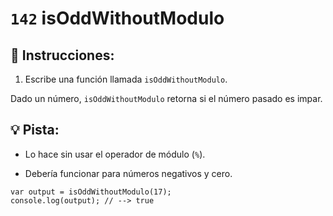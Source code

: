 # `142` isOddWithoutModulo

## 📝 Instrucciones:

1. Escribe una función llamada `isOddWithoutModulo`.

Dado un número, `isOddWithoutModulo` retorna si el número pasado es impar.

## :bulb: Pista:

* Lo hace sin usar el operador de módulo (`%`). 

* Debería funcionar para números negativos y cero.

```Js
var output = isOddWithoutModulo(17);
console.log(output); // --> true
```